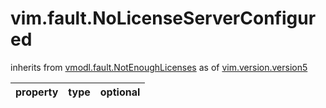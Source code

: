 vim.fault.NoLicenseServerConfigured
===================================
inherits from [vmodl.fault.NotEnoughLicenses](docs/vmodl.fault.NotEnoughLicenses.md)
as of [vim.version.version5](docs/vim.version.md)

| property | type | optional |
|:---------|:-----|:---------|
